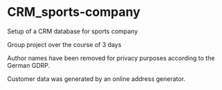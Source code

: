 # CRM_sports-company
Setup of a CRM database for sports company

Group project over the course of 3 days

Author names have been removed for privacy purposes according to the German GDRP.

Customer data was generated by an online address generator.
